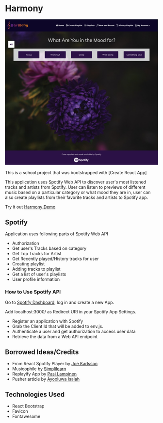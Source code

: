 # Harmony
![Harmony music image](./public/Harmony-Spotify-App-image.png?raw=true)


This is a school project that was bootstrapped with [Create React App]

This application uses Spotify Web API to discover user's most listened tracks and artists from Spotify. User can listen to previews of different music based on a particular category or what mood they are in, user can also create playlists from their favorite tracks and artists to Spotify app.

Try it out [Harmony Demo](https://harmony-fbddf.web.app/)

## Spotify
Application uses following parts of Spotify Web API

* Authorization
* Get user's Tracks based on category 
* Get Top Tracks for Artist
* Get Recently played/History tracks for user
* Creating playlist
* Adding tracks to playlist
* Get a list of user's playlists
* User profile information

### How to Use Spotify API
Go to [Spotify Dashboard](https://developer.spotify.com/dashboard/), log in and create a new App.

Add localhost:3000/ as Redirect URI in your Spotify App Settings.


* Register an application with Spotify
* Grab the Client Id that will be added to env.js.
* Authenticate a user and get authorization to access user data
* Retrieve the data from a Web API endpoint

## Borrowed Ideas/Credits
* From React Spotify Player by [Joe Karlsson](https://github.com/JoeKarlsson/react-spotify-player)
* Musicophile by [Simplilearn](https://www.simplilearn.com/react-tutorial-article)
* Replayify App by [Pasi Lampinen](https://github.com/palampinen/replayify)
* Pusher article by [Ayooluwa Isaiah](https://pusher.com/tutorials/spotify-history-react-node#set-up-the-server)

## Technologies Used
* React Bootstrap
* Favicon
* Fontawesome
